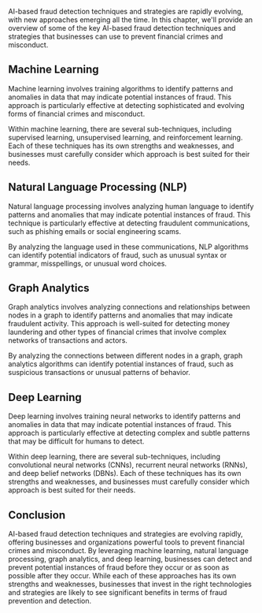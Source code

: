 
AI-based fraud detection techniques and strategies are rapidly evolving, with new approaches emerging all the time. In this chapter, we'll provide an overview of some of the key AI-based fraud detection techniques and strategies that businesses can use to prevent financial crimes and misconduct.

Machine Learning
----------------

Machine learning involves training algorithms to identify patterns and anomalies in data that may indicate potential instances of fraud. This approach is particularly effective at detecting sophisticated and evolving forms of financial crimes and misconduct.

Within machine learning, there are several sub-techniques, including supervised learning, unsupervised learning, and reinforcement learning. Each of these techniques has its own strengths and weaknesses, and businesses must carefully consider which approach is best suited for their needs.

Natural Language Processing (NLP)
---------------------------------

Natural language processing involves analyzing human language to identify patterns and anomalies that may indicate potential instances of fraud. This technique is particularly effective at detecting fraudulent communications, such as phishing emails or social engineering scams.

By analyzing the language used in these communications, NLP algorithms can identify potential indicators of fraud, such as unusual syntax or grammar, misspellings, or unusual word choices.

Graph Analytics
---------------

Graph analytics involves analyzing connections and relationships between nodes in a graph to identify patterns and anomalies that may indicate fraudulent activity. This approach is well-suited for detecting money laundering and other types of financial crimes that involve complex networks of transactions and actors.

By analyzing the connections between different nodes in a graph, graph analytics algorithms can identify potential instances of fraud, such as suspicious transactions or unusual patterns of behavior.

Deep Learning
-------------

Deep learning involves training neural networks to identify patterns and anomalies in data that may indicate potential instances of fraud. This approach is particularly effective at detecting complex and subtle patterns that may be difficult for humans to detect.

Within deep learning, there are several sub-techniques, including convolutional neural networks (CNNs), recurrent neural networks (RNNs), and deep belief networks (DBNs). Each of these techniques has its own strengths and weaknesses, and businesses must carefully consider which approach is best suited for their needs.

Conclusion
----------

AI-based fraud detection techniques and strategies are evolving rapidly, offering businesses and organizations powerful tools to prevent financial crimes and misconduct. By leveraging machine learning, natural language processing, graph analytics, and deep learning, businesses can detect and prevent potential instances of fraud before they occur or as soon as possible after they occur. While each of these approaches has its own strengths and weaknesses, businesses that invest in the right technologies and strategies are likely to see significant benefits in terms of fraud prevention and detection.
